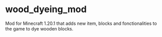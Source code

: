 # wood_dyeing_mod
Mod for Minecraft 1.20.1 that adds new item, blocks and fonctionalities to the game to dye wooden blocks.
